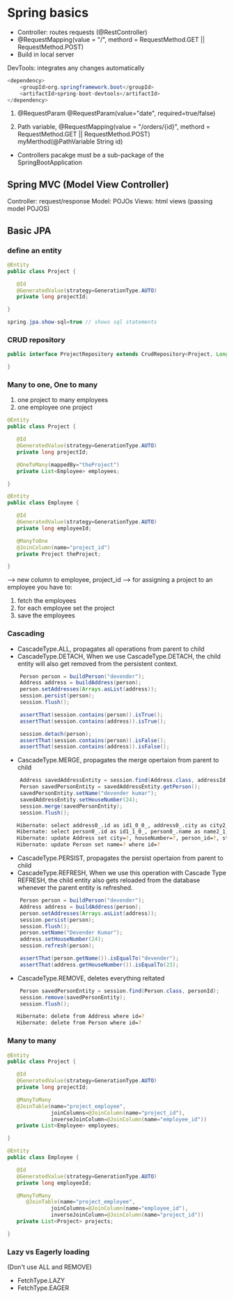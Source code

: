 # Spring basics

- Controller: routes requests (@RestController)
- @RequestMapping(value = "/", methord = RequestMethod.GET || RequestMethod.POST)
- Build in local server

DevTools: integrates any changes automatically

```java
<dependency>
    <groupId>org.springframework.boot</groupId>
    <artifactId>spring-boot-devtools</artifactId>
</dependency>
```

1. @RequestParam
   @RequestParam(value="date", required=true/false)

2. Path variable, @RequestMapping(value = "/orders/{id}", methord = RequestMethod.GET || RequestMethod.POST)
   myMerthod(@PathVariable String id)

- Controllers pacakge must be a sub-package of the SpringBootApplication

## Spring MVC (Model View Controller)

Controller: request/response
Model: POJOs
Views: html views (passing model POJOS)

## Basic JPA

### define an entity

```java
@Entity
public class Project {

   @Id
   @GeneratedValue(strategy=GenerationType.AUTO)
   private long projectId;

}
```

```java
spring.jpa.show-sql=true // shows sql statements
```

### CRUD repository

```java
public interface ProjectRepository extends CrudRepository<Project, Long> {

}
```

### Many to one, One to many

1. one project to many employees
2. one employee one project

```java
@Entity
public class Project {

   @Id
   @GeneratedValue(strategy=GenerationType.AUTO)
   private long projectId;

   @OneToMany(mappedBy="theProject")
   private List<Employee> employees;

}
```

```java
@Entity
public class Employee {

   @Id
   @GeneratedValue(strategy=GenerationType.AUTO)
   private long employeeId;

   @ManyToOne
   @JoinColumn(name="project_id")
   private Project theProject;

}
```

--> new column to employee, project_id
--> for assigning a project to an employee you have to:

1. fetch the employees
2. for each employee set the project
3. save the employees

### Cascading

- CascadeType.ALL, propagates all operations from parent to child
- CascadeType.DETACH, When we use CascadeType.DETACH, the child entity will also get removed from the persistent context.

```java
    Person person = buildPerson("devender");
    Address address = buildAddress(person);
    person.setAddresses(Arrays.asList(address));
    session.persist(person);
    session.flush();

    assertThat(session.contains(person)).isTrue();
    assertThat(session.contains(address)).isTrue();

    session.detach(person);
    assertThat(session.contains(person)).isFalse();
    assertThat(session.contains(address)).isFalse();
```

- CascadeType.MERGE, propagates the merge opertaion from parent to child

```java
    Address savedAddressEntity = session.find(Address.class, addressId);
    Person savedPersonEntity = savedAddressEntity.getPerson();
    savedPersonEntity.setName("devender kumar");
    savedAddressEntity.setHouseNumber(24);
    session.merge(savedPersonEntity);
    session.flush();
```

```sh
   Hibernate: select address0_.id as id1_0_0_, address0_.city as city2_0_0_, address0_.houseNumber as houseNum3_0_0_, address0_.person_id as person_i6_0_0_, address0_.street as street4_0_0_, address0_.zipCode as zipCode5_0_0_ from Address address0_ where address0_.id=?
   Hibernate: select person0_.id as id1_1_0_, person0_.name as name2_1_0_ from Person person0_ where person0_.id=?
   Hibernate: update Address set city=?, houseNumber=?, person_id=?, street=?, zipCode=? where id=?
   Hibernate: update Person set name=? where id=?
```

- CascadeType.PERSIST, propagates the persist opertaion from parent to child
- CascadeType.REFRESH, When we use this operation with Cascade Type REFRESH, the child entity also gets reloaded from the database whenever the parent entity is refreshed.

```java
    Person person = buildPerson("devender");
    Address address = buildAddress(person);
    person.setAddresses(Arrays.asList(address));
    session.persist(person);
    session.flush();
    person.setName("Devender Kumar");
    address.setHouseNumber(24);
    session.refresh(person);

    assertThat(person.getName()).isEqualTo("devender");
    assertThat(address.getHouseNumber()).isEqualTo(23);
```

- CascadeType.REMOVE, deletes everything reltated

```java
    Person savedPersonEntity = session.find(Person.class, personId);
    session.remove(savedPersonEntity);
    session.flush();
```

```sh
   Hibernate: delete from Address where id=?
   Hibernate: delete from Person where id=?
```

### Many to many

```java
@Entity
public class Project {

   @Id
   @GeneratedValue(strategy=GenerationType.AUTO)
   private long projectId;

   @ManyToMany
   @JoinTable(name="project_employee",
              joinColumns=@JoinColumn(name="project_id"),
              inverseJoinColumn=@JoinColumn(name="employee_id"))
   private List<Employee> employees;

}
```

```java
@Entity
public class Employee {

   @Id
   @GeneratedValue(strategy=GenerationType.AUTO)
   private long employeeId;

   @ManyToMany
      @JoinTable(name="project_employee",
              joinColumns=@JoinColumn(name="employee_id"),
              inverseJoinColumn=@JoinColumn(name="project_id"))
   private List<Project> projects;

}
```

### Lazy vs Eagerly loading

(Don't use ALL and REMOVE)

- FetchType.LAZY
- FetchType.EAGER

